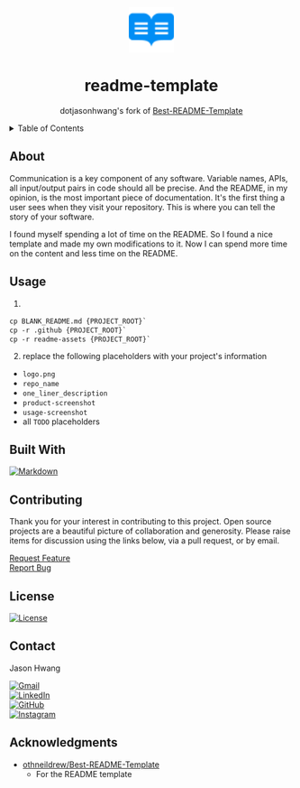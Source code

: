 <!-- PROJECT LOGO -->
<br />
<div align="center">
  <a href="https://github.com/dotjasonhwang/readme-template">
    <img src="readme-assets/readme-color.svg" alt="Logo" width="80" height="80">
  </a>
  <h1 align="center">readme-template</h1>

  <p align="center">dotjasonhwang's fork of <a href="https://github.com/othneildrew/Best-README-Template">Best-README-Template</a></p></div>

<!-- TABLE OF CONTENTS -->
<details>
  <summary>Table of Contents</summary>
  <ol>
    <li><a href="#about">About</a></li>
    <li><a href="#usage">Usage</a></li>
    <li><a href="#built-with">Built With</a></li>
    <li><a href="#contributing">Contributing</a></li>
    <li><a href="#license">License</a></li>
    <li><a href="#contact">Contact</a></li>
    <li><a href="#acknowledgments">Acknowledgments</a></li>
  </ol>
</details>

## About

Communication is a key component of any software. Variable names, APIs, all input/output pairs in code should all be precise. And the README, in my opinion, is the most important piece of documentation. It's the first thing a user sees when they visit your repository. This is where you can tell the story of your software.

I found myself spending a lot of time on the README. So I found a nice template and made my own modifications to it. Now I can spend more time on the content and less time on the README.

## Usage

1.

```
cp BLANK_README.md {PROJECT_ROOT}`
cp -r .github {PROJECT_ROOT}`
cp -r readme-assets {PROJECT_ROOT}`
```

2. replace the following placeholders with your project's information

- `logo.png`
- `repo_name`
- `one_liner_description`
- `product-screenshot`
- `usage-screenshot`
- all `TODO` placeholders

## Built With

[![Markdown][markdown-shield]][markdown-url]

## Contributing

Thank you for your interest in contributing to this project. Open source projects are a beautiful picture of collaboration and generosity. Please raise items for discussion using the links below, via a pull request, or by email.

[Request Feature][feature-request-url]<br>
[Report Bug][bug-report-url]

<!-- LICENSE -->

## License

[![License][license-shield]][license-url]

## Contact

Jason Hwang<br>

[![Gmail][gmail-shield]][gmail-url]<br>
[![LinkedIn][linkedin-shield]][linkedin-url]<br>
[![GitHub][github-shield]][github-url]<br>
[![Instagram][instagram-shield]][instagram-url]

## Acknowledgments

- [othneildrew/Best-README-Template][readme-template-url]
  - For the README template

<!-- MARKDOWN LINKS -->
<!-- https://www.markdownguide.org/basic-syntax/#reference-style-links -->

<!-- repo -->

[feature-request-url]: https://github.com/dotjasonhwang/readme-template/issues/new?labels=enhancement&template=feature-request.md
[bug-report-url]: https://github.com/dotjasonhwang/readme-template/issues/new?labels=bug&template=bug-report.md

<!-- built_with -->

[python-shield]: https://img.shields.io/badge/python-3670A0?style=for-the-badge&logo=python&logoColor=ffdd54
[python-url]: https://python.org/
[react-shield]: https://img.shields.io/badge/React-20232A?style=for-the-badge&logo=react&logoColor=61DAFB
[react-url]: https://reactjs.org/
[markdown-shield]: https://img.shields.io/badge/markdown-%23000000.svg?style=for-the-badge&logo=markdown&logoColor=white
[markdown-url]: https://www.markdownguide.org/

<!-- license -->

[license-shield]: https://img.shields.io/github/license/othneildrew/Best-README-Template.svg?style=for-the-badge
[license-shield]: https://img.shields.io/github/license/dotjasonhwang/readme-template.svg?style=for-the-badge
[license-url]: https://github.com/dotjasonhwang/readme-template/blob/master/LICENSE.txt

<!-- contact -->

[gmail-shield]: https://img.shields.io/badge/jason.joonsun.hwang@gmail.com-D14836?style=for-the-badge&logo=gmail&logoColor=white
[gmail-url]: mailto:jason.joonsun.hwang@gmail.com
[linkedin-shield]: https://img.shields.io/badge/linkedin-%230077B5.svg?style=for-the-badge&logo=linkedin&logoColor=white
[linkedin-url]: https://linkedin.com/in/dotjasonhwang
[github-shield]: https://img.shields.io/badge/GitHub-181717?style=for-the-badge&logo=github
[github-url]: https://github.com/dotjasonhwang
[instagram-shield]: https://img.shields.io/badge/Instagram-E4405F?style=for-the-badge&logo=instagram&logoColor=white
[instagram-url]: https://instagram.com/dotjasonhwang

<!-- acknowledgements -->

[readme-template-url]: https://github.com/othneildrew/Best-README-Template
